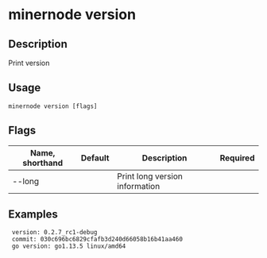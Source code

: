 # minernode version

## Description

Print version

## Usage
```
minernode version [flags]
```
## Flags

| Name, shorthand| Default   | Description | Required                                                                  |
| --------------- | ----   | -------- | --------------------- 
| --long    |  | Print long version information |

## Examples
```
 version: 0.2.7_rc1-debug
 commit: 030c696bc6829cfafb3d240d66058b16b41aa460
 go version: go1.13.5 linux/amd64
```
